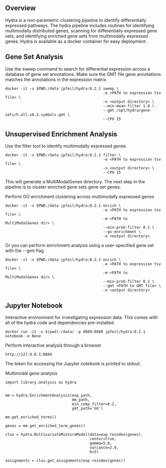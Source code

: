 ## Overview

Hydra is a non-parametric clustering pipeline to identify 
differentially expressed pathways. The hydra pipeline includes 
routines for identifying multimodally distributed genes, scanning for 
differentially expressed gene sets, and identifying enriched gene 
sets from multimodally expressed genes. Hydra is available as a 
docker container for easy deployment.

## Gene Set Analysis
Use the sweep command to search for differential expression across a database 
of gene set annotations. Make sure the GMT file gene annotations matches the 
annotations in the expression matrix.
```
docker -it -v $PWD:/data jpfeil/hydra:0.2.1 sweep \
                                            -e <PATH to expression tsv file> \
                                            -o <output directory> \
                                            --min-mean-filter 1.0 \
                                            --gmt /opt/hydra/gene-sets/h.all.v6.2.symbols.gmt \
                                            --CPU 15 
```

## Unsupervised Enrichment Analysis
Use the filter tool to identify multimodally expressed genes

```
docker -it -v $PWD:/data jpfeil/hydra:0.2.1 filter \
                                            -e <PATH to expression tsv file> \ 
                                            -o <output directory> \
                                            --CPU 15 
```
This will generate a MultiModalGenes directory. The next step in the pipeline 
is to cluster enriched gene sets gene set genes.  

Perform GO enrichment clustering across multimodally expressed genes
```
docker -it -v $PWD:/data jpfeil/hydra:0.2.1 enrich \
                                            -e <PATH to expression tsv file> \
                                            -m <PATH to MultiModalGenes dir> \
                                            --min-prob-filter 0.1 \
                                            --go-enrichment \
                                            -o <output directory> 
```

Or you can perform enrichment analysis using a user-specified gene set with the --gmt flag
```
docker -it -v $PWD:/data jpfeil/hydra:0.2.1 enrich \
                                            -e <PATH to expression tsv file> \
                                            -m <PATH to MultiModalGenes dir> \
                                            --min-prob-filter 0.1 \
                                            --gmt <PATH to GMT file> \
                                            -o <output directory> 
```

## Jupyter Notebook
Interactive environment for investigating expression data. This comes with all of the 
hydra code and dependencies pre-installed.

```
docker run -it -v $(pwd):/data/ -p 8889:8888 jpfeil/hydra:0.2.1 notebook -e None
```

Perform interactive analysis through a browser
```
http://127.0.0.1:8889
```
The token for accessing the Jupyter notebook is printed to stdout.

Multimodal gene analysis
```
import library.analysis as hydra


mm = hydra.EnrichmentAnalysis(exp_path,
                              mm_path,
                              min_comp_filter=0.2,
                              gmt_path='GO')
                              
mm.get_enriched_terms()

genes = mm.get_enriched_term_genes()

clus = hydra.MultivariateMixtureModel(data=exp.reindex(genes),
                                      center=True,
                                      gamma=5.0,
                                      variance=2.0,
                                      K=5)
                                   
assignments = clus.get_assignments(exp.reindex(genes))
```